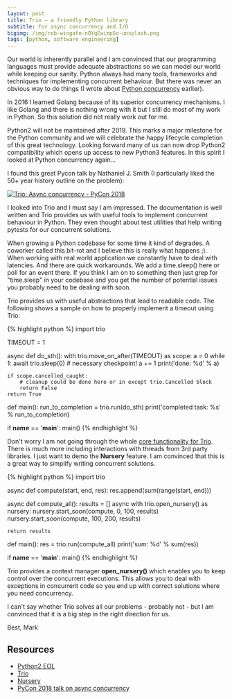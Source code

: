 ```yaml
---
layout: post
title: Trio – a friendly Python library
subtitle: for async concurrency and I/O
bigimg: /img/rob-wingate-nQYqEwimp5o-unsplash.png
tags: [python, software engineering]
---
```


Our world is inherently parallel and I am convinced that our programming languages must provide adequate abstractions so we can model our world while keeping our sanity. Python always had many tools, frameworks and techniques for implementing concurrent behaviour. But there was never an obvious way to do things (I wrote about [Python concurrency](https://www.mark-fink.de/2016-06-12-please-remove-the-gil/) earlier).

In 2016 I learned Golang because of its superior concurrency mechanisms. I like Golang and there is nothing wrong with it but I still do most of my work in Python. So this solution did not really work out for me.

Python2 will not be maintained after 2019. This marks a major milestone for the Python community and we will celebrate the happy lifecycle completion of this great technology. Looking forward many of us can now drop Python2 compatibility which opens up access to new Python3 features. In this spirit I looked at Python concurrency again...

I found this great Pycon talk by Nathaniel J. Smith (I particularly liked the 50+ year history outline on the problem):

[![Trio: Async concurrency - PyCon 2018](https://img.youtube.com/vi/oLkfnc_UMcE/0.jpg)](https://www.youtube.com/watch?v=oLkfnc_UMcE)

I looked into Trio and I must say I am impressed. The documentation is well written and Trio provides us with useful tools to implement concurrent behaviour in Python. They even thought about test utilities that help writing pytests for our concurrent solutions.

When growing a Python codebase for some time it kind of degrades. A coworker called this bit-rot and I believe this is really what happens ;). When working with real world application we constantly have to deal with latencies. And there are quick workarounds. We add a time.sleep() here or poll for an event there. If you think I am on to something then just grep for "time.sleep" in your codebase and you get the number of potential issues you probably need to be dealing with soon.

Trio provides us with useful abstractions that lead to readable code. The following shows a sample on how to properly implement a timeout using Trio:

{% highlight python %}
import trio

TIMEOUT = 1

async def do_sth():
    with trio.move_on_after(TIMEOUT) as scope:
        a = 0
        while 1:
            await trio.sleep(0)  # necessary checkpoint!
            a += 1
        print('done: %d' % a)

    if scope.cancelled_caught:
        # cleanup could be done here or in except trio.Cancelled block
        return False
    return True


def main():
    run_to_completion = trio.run(do_sth)
    print('completed task: %s' % run_to_completion)


if __name__ == '__main__':
    main()
{% endhighlight %}


Don't worry I am not going through the whole [core functionality for Trio](https://trio.readthedocs.io/en/latest/reference-core.html#). There is much more including interactions with threads from 3rd party libraries. I just want to demo the **Nursery** feature. I am convinced that this is a great way to simplify writing concurrent solutions.


{% highlight python %}
import trio


async def compute(start, end, res):
    res.append(sum(range(start, end)))


async def compute_all():
    results = []
    async with trio.open_nursery() as nursery:
        nursery.start_soon(compute, 0, 100, results)
        nursery.start_soon(compute, 100, 200, results)

    return results


def main():
    res = trio.run(compute_all)
    print('sum: %d' % sum(res))


if __name__ == '__main__':
    main()
{% endhighlight %}


Trio provides a context manager **open_nursery()** which enables you to keep control over the concurrent executions. This allows you to deal with exceptions in concurrent code so you end up with correct solutions where you need concurrency.

I can't say whether Trio solves all our problems - probably not - but I am convinced that it is a big step in the right direction for us.

Best,
Mark

## Resources
* [Python2 EOL](https://pythonclock.org/)
* [Trio](https://trio.readthedocs.io/en/latest/)
* [Nursery](https://vorpus.org/blog/notes-on-structured-concurrency-or-go-statement-considered-harmful/)
* [PyCon 2018 talk on async concurrency](https://vorpus.org/blog/companion-post-for-my-pycon-2018-talk-on-async-concurrency-using-trio/)
